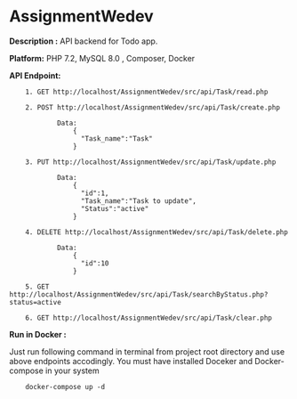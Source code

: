 # AssignmentWedev
<b>Description :</b> API backend for Todo app.

<b>Platform:</b> PHP 7.2, MySQL 8.0 , Composer, Docker

<b>API Endpoint:</b>

        1. GET http://localhost/AssignmentWedev/src/api/Task/read.php
        
        2. POST http://localhost/AssignmentWedev/src/api/Task/create.php
        
                Data:
                    {
                      "Task_name":"Task"
                    }
                    
        3. PUT http://localhost/AssignmentWedev/src/api/Task/update.php
        
                Data:
                    {
                      "id":1,
                      "Task_name":"Task to update",
                      "Status":"active"
                    }
                    
        4. DELETE http://localhost/AssignmentWedev/src/api/Task/delete.php
        
                Data:
                    {
                      "id":10
                    }
                    
        5. GET http://localhost/AssignmentWedev/src/api/Task/searchByStatus.php?status=active
        
        6. GET http://localhost/AssignmentWedev/src/api/Task/clear.php
        
<b>Run in Docker :</b>

<p> Just run following command in terminal from project root directory and use above endpoints accodingly. You must have installed Doceker and Docker-compose in your system </p>
        
        docker-compose up -d
